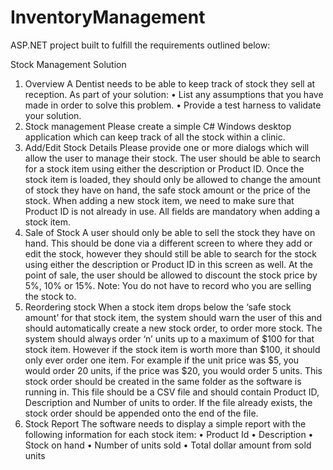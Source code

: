 # InventoryManagement
ASP.NET project built to fulfill the requirements outlined below:

Stock Management Solution
1. Overview
A Dentist needs to be able to keep track of stock they sell at reception.
As part of your solution:
• List any assumptions that you have made in order to solve this problem.
• Provide a test harness to validate your solution.
2. Stock management
Please create a simple C# Windows desktop application which can keep track of all the stock within a
clinic.
3. Add/Edit Stock Details
Please provide one or more dialogs which will allow the user to manage their stock.
The user should be able to search for a stock item using either the description or Product ID.
Once the stock item is loaded, they should only be allowed to change the amount of stock they have
on hand, the safe stock amount or the price of the stock.
When adding a new stock item, we need to make sure that Product ID is not already in use.
All fields are mandatory when adding a stock item.
4. Sale of Stock
A user should only be able to sell the stock they have on hand.
This should be done via a different screen to where they add or edit the stock, however they should
still be able to search for the stock using either the description or Product ID in this screen as well.
At the point of sale, the user should be allowed to discount the stock price by 5%, 10% or 15%.
Note: You do not have to record who you are selling the stock to.
5. Reordering stock
When a stock item drops below the ‘safe stock amount’ for that stock item, the system should warn
the user of this and should automatically create a new stock order, to order more stock.
The system should always order ‘n’ units up to a maximum of $100 for that stock item. However if
the stock item is worth more than $100, it should only ever order one item.
For example if the unit price was $5, you would order 20 units, if the price was $20, you would order
5 units.
This stock order should be created in the same folder as the software is running in. This file should
be a CSV file and should contain Product ID, Description and Number of units to order.
If the file already exists, the stock order should be appended onto the end of the file.
6. Stock Report
The software needs to display a simple report with the following information for each stock item:
• Product Id
• Description
• Stock on hand
• Number of units sold
• Total dollar amount from sold units

